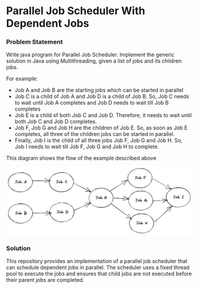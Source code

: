 # Parallel Job Scheduler With Dependent Jobs

### Problem Statement
Write java program for Parallel Job Scheduler. Implement the generic solution in Java using Multithreading, given a list of jobs and its children jobs.

For example:
-   Job A and Job B are the starting jobs which can be started in parallel
-   Job C is a child of Job A and Job D is a child of Job B. So, Job C needs to wait until Job A completes and Job D needs to wait till Job B completes
-   Job E is a child of both Job C and Job D. Therefore, it needs to wait until both Job C and Job D completes.
-   Job F, Job G and Job H are the children of Job E. So, as soon as Job E completes, all three of the children jobs can be started in parallel.
-   Finally, Job I is the child of all three jobs Job F, Job G and Job H. So, Job I needs to wait till Job F, Job G and Job H to complete.

This diagram shows the flow of the example described above

![](flow.png)


### Solution

This repository provides an implementation of a parallel job scheduler that can schedule dependent jobs in parallel. The scheduler uses a fixed thread pool to execute the jobs and ensures that child jobs are not executed before their parent jobs are completed.
